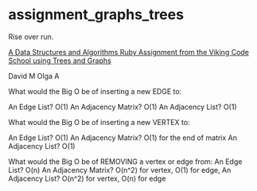 # assignment_graphs_trees
Rise over run.

[A Data Structures and Algorithms Ruby Assignment from the Viking Code School using Trees and Graphs](http://www.vikingcodeschool.com)

David M
Olga A

What would the Big O be of inserting a new EDGE to:

An Edge List? O(1)
An Adjacency Matrix? O(1)
An Adjacency List? O(1)

What would the Big O be of inserting a new VERTEX to:

An Edge List? O(1)
An Adjacency Matrix? O(1) for the end of matrix
An Adjacency List? O(1)

What would the Big O be of REMOVING a vertex or edge from:
An Edge List? O(n)
An Adjacency Matrix? O(n^2) for vertex, O(1) for edge, 
An Adjacency List? O(n^2) for vertex, O(n) for edge